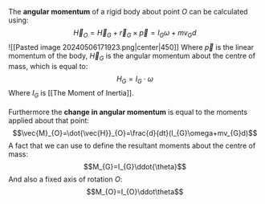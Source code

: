 The **angular momentum** of a rigid body about point $O$ can be calculated using:
$$\vec{H}_{O}=\vec{H}_{G}+\vec{r}_{G}\times \vec{p}=I_{G}\omega+mv_{G}d$$
![[Pasted image 20240506171923.png|center|450]]
Where $\vec{p}$ is the linear momentum of the body, $\vec{H}_G$ is the angular momentum about the centre of mass, which is equal to:
$$H_{G}=I_{G}\cdot\omega$$
Where $I_{G}$ is [[The Moment of Inertia]].
\
\
Furthermore the **change in angular momentum** is equal to the moments applied about that point:
$$\vec{M}_{O}=\dot{\vec{H}}_{O}=\frac{d}{dt}(I_{G}\omega+mv_{G}d)$$
A fact that we can use to define the resultant moments about the centre of mass:
$$M_{G}=I_{G}\ddot{\theta}$$
And also a fixed axis of rotation $O$:
$$M_{O}=I_{O}\ddot\theta$$
